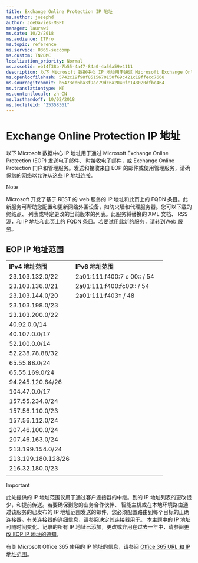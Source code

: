 ```yaml
---
title: Exchange Online Protection IP 地址
ms.author: josephd
author: JoeDavies-MSFT
manager: laurawi
ms.date: 10/2/2018
ms.audience: ITPro
ms.topic: reference
ms.service: O365-seccomp
ms.custom: TN2DMC
localization_priority: Normal
ms.assetid: eb14f38b-7b55-4a47-84a0-4a56a59e4111
description: 以下 Microsoft 数据中心 IP 地址用于通过 Microsoft Exchange Online Protection (EOP) 发送电子邮件、 时接收电子邮件，或 Exchange Online Protection 门户和管理服务。发送和接收来自 EOP 的邮件或使用管理服务，请确保您的网络以允许从这些 IP 地址连接。
ms.openlocfilehash: 5742c19f98f8515670150f69c421c19ffecc7668
ms.sourcegitcommit: b6473cd6ba3f9ac79dc6a2040fc148020dfbe464
ms.translationtype: MT
ms.contentlocale: zh-CN
ms.lasthandoff: 10/02/2018
ms.locfileid: "25358361"
---
```

# <a name="exchange-online-protection-ip-addresses"></a>Exchange Online Protection IP 地址

以下 Microsoft 数据中心 IP 地址用于通过 Microsoft Exchange Online Protection (EOP) 发送电子邮件、 时接收电子邮件，或 Exchange Online Protection 门户和管理服务。发送和接收来自 EOP 的邮件或使用管理服务，请确保您的网络以允许从这些 IP 地址连接。
 
> [!NOTE]
> Microsoft 开发了基于 REST 的 web 服务的 IP 地址和此页上的 FQDN 条目。此新服务可帮助您配置和更新网络外围设备，如防火墙和代理服务器。您可以下载的终结点、 列表或特定更改的当前版本的列表。此服务将替换的 XML 文档、 RSS 源，和 IP 地址和此页上的 FQDN 条目。若要试用此新的服务，请转到[Web 服务](https://support.office.com/article/managing-office-365-endpoints-99cab9d4-ef59-4207-9f2b-3728eb46bf9a#webservice)。 
 
## <a name="eop-ip-address-ranges"></a>EOP IP 地址范围

||||
|:-----|:-----|:-----|
|**IPv4 地址范围** <br/> |**IPv6 地址范围** <br/> |
| 23.103.132.0/22 | 2a01:111:f400:7 c 00:: / 54 |
| 23.103.136.0/21 | 2a01:111:f400:fc00:: / 54 |
| 23.103.144.0/20 | 2a01:111:f403:: / 48 |
| 23.103.198.0/23 |  |
| 23.103.200.0/22 |  |
| 40.92.0.0/14 |  |
| 40.107.0.0/17 |  |
| 52.100.0.0/14 |  |
| 52.238.78.88/32 |  |
| 65.55.88.0/24 |  |
| 65.55.169.0/24 |  |
| 94.245.120.64/26 |  |
| 104.47.0.0/17 |  |
| 157.55.234.0/24 |  |
| 157.56.110.0/23 |  |
| 157.56.112.0/24 |  |
| 207.46.100.0/24 |  |
| 207.46.163.0/24 |  |
| 213.199.154.0/24 |  |
| 213.199.180.128/26 |  |
| 216.32.180.0/23 |  |
||||
 
> [!IMPORTANT]
> 此处提供的 IP 地址范围仅用于通过客户连接器的中继。到的 IP 地址列表的更改很少，和提前传送。若要确保到您的业务合作伙伴、 智能主机或在本地环境路由通过该服务的已发布的 IP 地址范围发送的邮件，您必须配置路由到每个目标的正确连接器。有关连接器的详细信息，请参阅[决定其连接器用于](https://docs.microsoft.com/exchange/mail-flow-best-practices/use-connectors-to-configure-mail-flow/set-up-connectors-to-route-mail)。 本主题中的 IP 地址可随时间变化。记录的所有 IP 地址已添加，更改或弃用在过去一年中，请参阅[更改 EOP IP 地址的通知](change-notification-for-eop-ip-addresses.md)。 
 
有关 Microsoft Office 365 使用的 IP 地址的信息，请参阅 [Office 365 URL 和 IP 地址范围](https://go.microsoft.com/fwlink/p/?LinkId=324165)。

